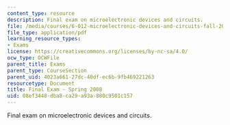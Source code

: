 ```yaml
---
content_type: resource
description: Final exam on microelectronic devices and circuits.
file: /media/courses/6-012-microelectronic-devices-and-circuits-fall-2009/08ef3448dba8ca29a93a880c9501c157_MIT6_012F09_final_s08.pdf
file_type: application/pdf
learning_resource_types:
- Exams
license: https://creativecommons.org/licenses/by-nc-sa/4.0/
ocw_type: OCWFile
parent_title: Exams
parent_type: CourseSection
parent_uid: 4023a661-27dc-40df-ec6b-9fb469221263
resourcetype: Document
title: Final Exam - Spring 2008
uid: 08ef3448-dba8-ca29-a93a-880c9501c157
---
```

Final exam on microelectronic devices and circuits.